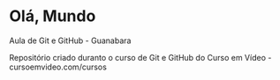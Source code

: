 # Olá, Mundo
 Aula de Git e GitHub - Guanabara

 Repositório criado duranto o curso de Git e GitHub do Curso em Vídeo - cursoemvideo.com/cursos
